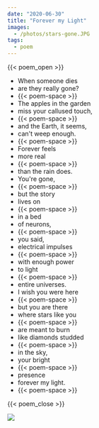 ```yaml
---
date: "2020-06-30"
title: "Forever my Light"
images:
  - /photos/stars-gone.JPG
tags:
  - poem
---
```

  
{{< poem_open >}}

* When someone dies
* are they really gone?
* {{< poem-space >}}
* The apples in the garden
* miss your callused touch,
* {{< poem-space >}}
* and the Earth, it seems,
* can't weep enough.
* {{< poem-space >}}
* Forever feels
* more real
* {{< poem-space >}}
* than the rain does.
* You're gone,
* {{< poem-space >}}
* but the story
* lives on
* {{< poem-space >}}
* in a bed
* of neurons,
* {{< poem-space >}}
* you said,
* electrical impulses 
* {{< poem-space >}}
* with enough power
* to light
* {{< poem-space >}}
* entire universes.
* I wish you were here
* {{< poem-space >}}
* but you are there
* where stars like you
* {{< poem-space >}}
* are meant to burn
* like diamonds studded
* {{< poem-space >}}
* in the sky,
* your bright
* {{< poem-space >}}
* presence
* forever my light.
* {{< poem-space >}}

{{< poem_close >}}

![](/photos/stars-gone.JPG)

